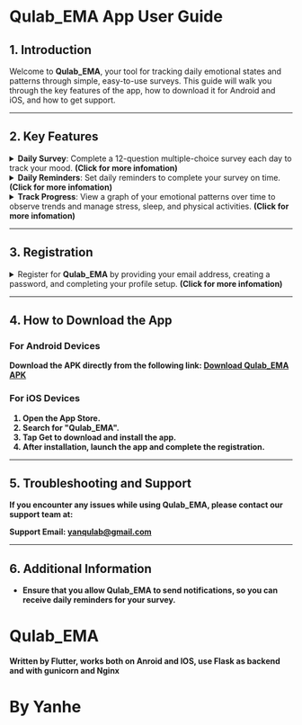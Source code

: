 # Qulab_EMA App User Guide

## 1. Introduction
Welcome to **Qulab_EMA**, your tool for tracking daily emotional states and patterns through simple, easy-to-use surveys. This guide will walk you through the key features of the app, how to download it for Android and iOS, and how to get support.

---

## 2. Key Features
<details>
  <summary><b>Daily Survey</b>: Complete a 12-question multiple-choice survey each day to track your mood. <b>(Click for more infomation)</b></summary>
    <div style="display: flex; justify-content: space-between;">
    <img src="https://raw.githubusercontent.com/ryhmtxx/Qulab_EMA/refs/heads/main/iOS_screenshots/survey.png" alt="survey1" width="300">
    <img src="https://raw.githubusercontent.com/ryhmtxx/Qulab_EMA/refs/heads/main/iOS_screenshots/survey2.png" alt="survey2" width="300">
  </div>
</details>

<details>
  <summary><b>Daily Reminders</b>: Set daily reminders to complete your survey on time. <b>(Click for more infomation)</b></summary>
    <div style="display: flex; justify-content: space-between;">
    <img src="https://raw.githubusercontent.com/ryhmtxx/Qulab_EMA/refs/heads/main/iOS_screenshots/time.png" alt="time1" width="300">
    <img src="https://raw.githubusercontent.com/ryhmtxx/Qulab_EMA/refs/heads/main/iOS_screenshots/time2.png" alt="time2" width="300">
  </div>
</details>

<details>
  <summary><b>Track Progress</b>: View a graph of your emotional patterns over time to observe trends and manage stress, sleep, and physical activities. <b>(Click for more infomation)</b></summary>
    <div style="display: flex; justify-content: space-between;">
    <img src="https://raw.githubusercontent.com/ryhmtxx/Qulab_EMA/refs/heads/main/iOS_screenshots/result.png" alt="result" width="300">
    <img src="https://raw.githubusercontent.com/ryhmtxx/Qulab_EMA/refs/heads/main/iOS_screenshots/result1.png" alt="result1" width="300">
    <img src="https://raw.githubusercontent.com/ryhmtxx/Qulab_EMA/refs/heads/main/iOS_screenshots/result2.png" alt="result2" width="300">
  </div>
</details>
    

---

## 3. Registration
<details>
  <summary>Register for <b>Qulab_EMA</b> by providing your email address, creating a password, and completing your profile setup. <b>(Click for more infomation)<b/></summary>
    <div style="display: flex; justify-content: space-between;">
    <img src="https://raw.githubusercontent.com/ryhmtxx/Qulab_EMA/refs/heads/main/iOS_screenshots/register1.png" alt="register1" width="300">
    <img src="https://raw.githubusercontent.com/ryhmtxx/Qulab_EMA/refs/heads/main/iOS_screenshots/register2.png" alt="register2" width="300">
    <img src="https://raw.githubusercontent.com/ryhmtxx/Qulab_EMA/refs/heads/main/iOS_screenshots/register3.png" alt="register3" width="300">
  </div>
</details>


---

## 4. How to Download the App

### For Android Devices
Download the APK directly from the following link:
[Download Qulab_EMA APK](https://github.com/ryhmtxx/Qulab_EMA/releases/download/Qulab_EMA/Qulab_EMA.apk)


### For iOS Devices
1. Open the App Store.
2. Search for **"Qulab_EMA"**.
3. Tap **Get** to download and install the app.
4. After installation, launch the app and complete the registration.

---

## 5. Troubleshooting and Support
If you encounter any issues while using **Qulab_EMA**, please contact our support team at:

**Support Email**: [yanqulab@gmail.com](mailto:yanqulab@gmail.com)

---

## 6. Additional Information
- Ensure that you allow **Qulab_EMA** to send notifications, so you can receive daily reminders for your survey.


# Qulab_EMA

Written by Flutter, works both on Anroid and IOS, use Flask as backend and with gunicorn and Nginx



# By Yanhe
